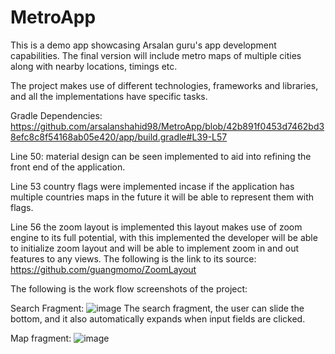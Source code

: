 # MetroApp
This is a demo app showcasing Arsalan guru's app development capabilities. The final version will include metro maps of multiple cities along with nearby locations, timings etc.

The project makes use of different technologies, frameworks and libraries, and all the implementations have specific tasks.

Gradle Dependencies: 
https://github.com/arsalanshahid98/MetroApp/blob/42b891f0453d7462bd38efc8c8f54168ab05e420/app/build.gradle#L39-L57

Line 50: material design can be seen implemented to aid into refining the front end of the application.

Line 53 country flags were implemented incase if the application has multiple countries maps in the future it will be able to represent them with flags.

Line 56 the zoom layout is implemented this layout makes use of zoom engine to its full potential, with this implemented the developer will be able to initialize zoom layout and will be able to implement zoom in and out features to any views. The following is the link to its source: https://github.com/guangmomo/ZoomLayout

The following is the work flow screenshots of the project: 

Search Fragment: 
![image](https://github.com/arsalanshahid98/MetroApp/assets/65215564/d03183d7-4a02-475c-b132-a9812c9bc319)
The search fragment, the user can slide the bottom, and it also automatically expands when input fields are clicked.

Map fragment: 
![image](https://github.com/arsalanshahid98/MetroApp/assets/65215564/b34adc36-b1b4-4534-8124-cb71f1a34b8a)



